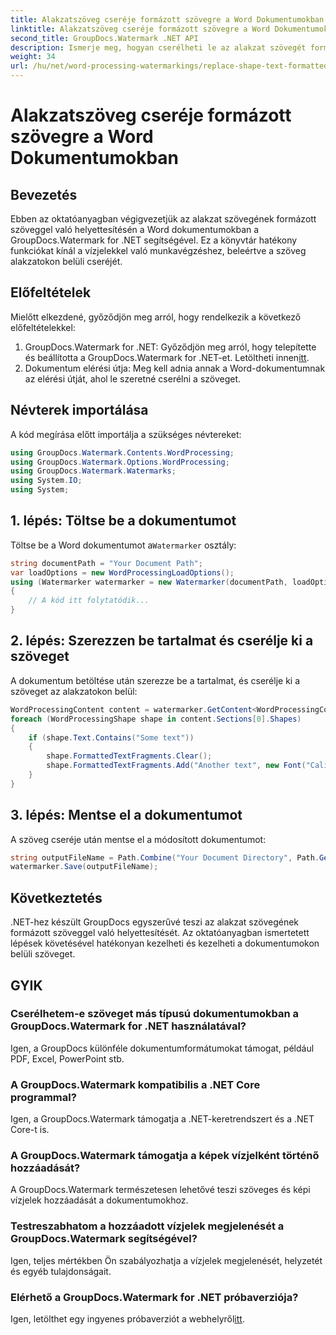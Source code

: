 ```yaml
---
title: Alakzatszöveg cseréje formázott szövegre a Word Dokumentumokban
linktitle: Alakzatszöveg cseréje formázott szövegre a Word Dokumentumokban
second_title: GroupDocs.Watermark .NET API
description: Ismerje meg, hogyan cserélheti le az alakzat szövegét formázott szöveggel a Word dokumentumokban a GroupDocs.Watermark for .NET segítségével. Az Ön dokumentumszerkesztési lehetőségei könnyedén.
weight: 34
url: /hu/net/word-processing-watermarkings/replace-shape-text-formatted-text-word-docs/
---
```


# Alakzatszöveg cseréje formázott szövegre a Word Dokumentumokban

## Bevezetés
Ebben az oktatóanyagban végigvezetjük az alakzat szövegének formázott szöveggel való helyettesítésén a Word dokumentumokban a GroupDocs.Watermark for .NET segítségével. Ez a könyvtár hatékony funkciókat kínál a vízjelekkel való munkavégzéshez, beleértve a szöveg alakzatokon belüli cseréjét.
## Előfeltételek
Mielőtt elkezdené, győződjön meg arról, hogy rendelkezik a következő előfeltételekkel:
1.  GroupDocs.Watermark for .NET: Győződjön meg arról, hogy telepítette és beállította a GroupDocs.Watermark for .NET-et. Letöltheti innen[itt](https://releases.groupdocs.com/Watermark/net/).
2. Dokumentum elérési útja: Meg kell adnia annak a Word-dokumentumnak az elérési útját, ahol le szeretné cserélni a szöveget.

## Névterek importálása
A kód megírása előtt importálja a szükséges névtereket:
```csharp
using GroupDocs.Watermark.Contents.WordProcessing;
using GroupDocs.Watermark.Options.WordProcessing;
using GroupDocs.Watermark.Watermarks;
using System.IO;
using System;
```
## 1. lépés: Töltse be a dokumentumot
 Töltse be a Word dokumentumot a`Watermarker` osztály:
```csharp
string documentPath = "Your Document Path";
var loadOptions = new WordProcessingLoadOptions();
using (Watermarker watermarker = new Watermarker(documentPath, loadOptions))
{
    // A kód itt folytatódik...
}
```
## 2. lépés: Szerezzen be tartalmat és cserélje ki a szöveget
A dokumentum betöltése után szerezze be a tartalmat, és cserélje ki a szöveget az alakzatokon belül:
```csharp
WordProcessingContent content = watermarker.GetContent<WordProcessingContent>();
foreach (WordProcessingShape shape in content.Sections[0].Shapes)
{
    if (shape.Text.Contains("Some text"))
    {
        shape.FormattedTextFragments.Clear();
        shape.FormattedTextFragments.Add("Another text", new Font("Calibri", 19, FontStyle.Bold), Color.Red, Color.Aqua);
    }
}
```
## 3. lépés: Mentse el a dokumentumot
A szöveg cseréje után mentse el a módosított dokumentumot:
```csharp
string outputFileName = Path.Combine("Your Document Directory", Path.GetFileName(documentPath));
watermarker.Save(outputFileName);
```

## Következtetés
.NET-hez készült GroupDocs egyszerűvé teszi az alakzat szövegének formázott szöveggel való helyettesítését. Az oktatóanyagban ismertetett lépések követésével hatékonyan kezelheti és kezelheti a dokumentumokon belüli szöveget.

## GYIK
### Cserélhetem-e szöveget más típusú dokumentumokban a GroupDocs.Watermark for .NET használatával?
Igen, a GroupDocs különféle dokumentumformátumokat támogat, például PDF, Excel, PowerPoint stb.
### A GroupDocs.Watermark kompatibilis a .NET Core programmal?
Igen, a GroupDocs.Watermark támogatja a .NET-keretrendszert és a .NET Core-t is.
### A GroupDocs.Watermark támogatja a képek vízjelként történő hozzáadását?
A GroupDocs.Watermark természetesen lehetővé teszi szöveges és képi vízjelek hozzáadását a dokumentumokhoz.
### Testreszabhatom a hozzáadott vízjelek megjelenését a GroupDocs.Watermark segítségével?
Igen, teljes mértékben Ön szabályozhatja a vízjelek megjelenését, helyzetét és egyéb tulajdonságait.
### Elérhető a GroupDocs.Watermark for .NET próbaverziója?
 Igen, letölthet egy ingyenes próbaverziót a webhelyről[itt](https://releases.groupdocs.com/).